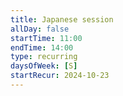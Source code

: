 ```yaml
---
title: Japanese session
allDay: false
startTime: 11:00
endTime: 14:00
type: recurring
daysOfWeek: [S]
startRecur: 2024-10-23
---
```

